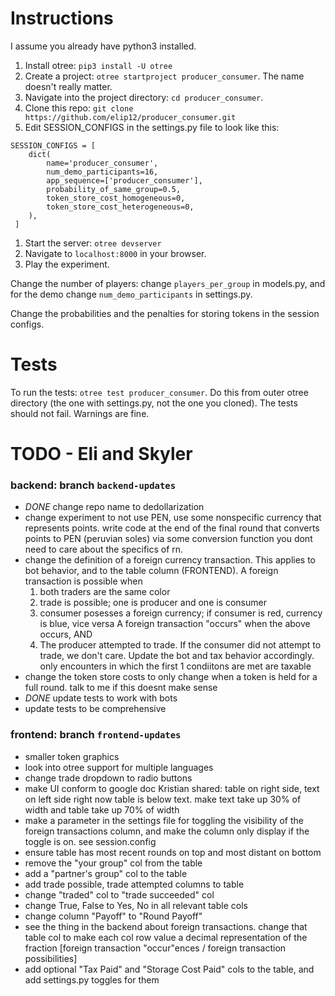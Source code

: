 # Instructions
I assume you already have python3 installed.
1. Install otree: `pip3 install -U otree`
1. Create a project: `otree startproject producer_consumer`. The name doesn't
really matter.
1. Navigate into the project directory: `cd producer_consumer`.
1. Clone this repo: `git clone https://github.com/elip12/producer_consumer.git`
1. Edit SESSION_CONFIGS in the settings.py file to look like this:
```
SESSION_CONFIGS = [
    dict(
        name='producer_consumer',
        num_demo_participants=16,
        app_sequence=['producer_consumer'],
        probability_of_same_group=0.5,
        token_store_cost_homogeneous=0,
        token_store_cost_heterogeneous=0,
    ),
 ]
 ```
 1. Start the server: `otree devserver`
 1. Navigate to `localhost:8000` in your browser.
 1. Play the experiment.

Change the number of players: change `players_per_group` in models.py,
and for the demo change `num_demo_participants` in settings.py.

Change the probabilities and the penalties for storing tokens in the session configs.

# Tests
To run the tests: `otree test producer_consumer`. Do this from outer otree directory
(the one with settings.py, not the one you cloned).
The tests should not fail. Warnings are fine.

# TODO - Eli and Skyler

### backend: branch `backend-updates`
- *DONE* change repo name to dedollarization
- change experiment to not use PEN, use some nonspecific currency that represents
points. write code at the end of the final round that converts points to PEN (peruvian soles)
via some conversion function you dont need to care about the specifics of rn.
- change the definition of a foreign currency transaction. This applies to
bot behavior, and to the table column (FRONTEND). A foreign transaction is possible when
    1. both traders are the same color
    2. trade is possible; one is producer and one is consumer
    3. consumer posesses a foreign currency; if consumer is red, currency is blue, vice versa
A foreign transaction "occurs" when the above occurs, AND
    4. The producer attempted to trade. If the consumer did not attempt to trade, we don't care.
Update the bot and tax behavior accordingly. only encounters in which the first 1 condiitons are met are taxable
- change the token store costs to only change when a token is held for a full round. talk to me if this doesnt make sense
- *DONE* update tests to work with bots
- update tests to be comprehensive

### frontend: branch `frontend-updates`
- smaller token graphics
- look into otree support for multiple languages
- change trade dropdown to radio buttons
- make UI conform to google doc Kristian shared: table on right side, text on left side
    right now table is below text.
    make text take up 30% of width and table take up 70% of width
- make a parameter in the settings file for toggling the visibility of the foreign transactions
column, and make the column only display if the toggle is on. see session.config
- ensure table has most recent rounds on top and most distant on bottom
- remove the "your group" col from the table
- add a "partner's group" col to the table
- add trade possible, trade attempted columns to table
- change "traded" col to "trade succeeded" col
- change True, False to Yes, No in all relevant table cols
- change column "Payoff" to "Round Payoff"
- see the thing in the backend about foreign transactions. change that table col
to make each col row value a decimal representation of the fraction [foreign transaction "occur"ences / foreign transaction possibilities]
- add optional "Tax Paid" and "Storage Cost Paid" cols to the table, and add settings.py toggles for them


